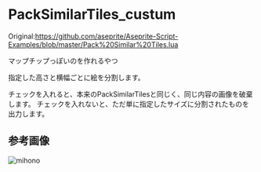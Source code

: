 # PackSimilarTiles_custum
Original:https://github.com/aseprite/Aseprite-Script-Examples/blob/master/Pack%20Similar%20Tiles.lua

マップチップっぽいのを作れるやつ

指定した高さと横幅ごとに絵を分割します。

チェックを入れると、本来のPackSimilarTilesと同じく、同じ内容の画像を破棄します。
チェックを入れないと、ただ単に指定したサイズに分割されたものを出力します。

## 参考画像
![mihono](https://user-images.githubusercontent.com/56217982/108873932-ff682f80-763e-11eb-87be-447cf9641e05.png)

